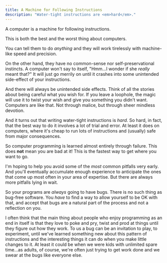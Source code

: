 ```yaml
---
title: A Machine for Following Instructions
description: "Water-tight instructions are <em>hard</em>."
---
```


A computer is a machine for following instructions.

This is both the best and the worst thing about computers.

You can tell them to do *anything* and they will work tirelessly with
machine-like speed and precision.

On the other hand, they have no common-sense nor self-preservational instincts. A computer won't say to itself, "Hmm...I wonder if she *really* meant that?" It will just go merrily on until it crashes into some unintended side-effect of your instructions.

And there will always be unintended side effects. Think of all the stories about being careful what you wish for. If you leave a loophole, the magic will use it to twist your wish and give you something you didn't want. Computers are like that. Not through malice, but through sheer mindless devotion.

And it turns out that writing water-tight instructions is *hard*. So hard, in fact, that the best way to do it involves a lot of trial and error. At least it does on computers, where it's cheap to run lots of instructions and (usually) safe from major consequences.

So computer programming is learned almost entirely through failure. This does **not** mean you are bad at it! This is the fastest way to get where you want to go.

I'm hoping to help you avoid some of the *most* common pitfalls very early.  And you'll eventually accumulate enough experience to anticipate the ones that come up most often in your area of expertise. But there are always more pitfalls lying in wait.

So your programs are *always* going to have bugs. There is no such thing as bug-free software. You *have* to find a way to allow yourself to be OK with that, and accept that bugs are a natural part of the process and not a reflection on you.

I often think that the main thing about people who enjoy programming as an end in itself is that they love to poke and pry, twist and prod at things until they figure out how they work. To us a bug can be an invitation to play, to experiment, until we've learned something new about this pattern of instructions and the interesting things it can do when you make little changes to it. At least it could be when we were kids with unlimited spare time...as adults, of course, we're often just trying to get work done and we swear at the bugs like everyone else.
